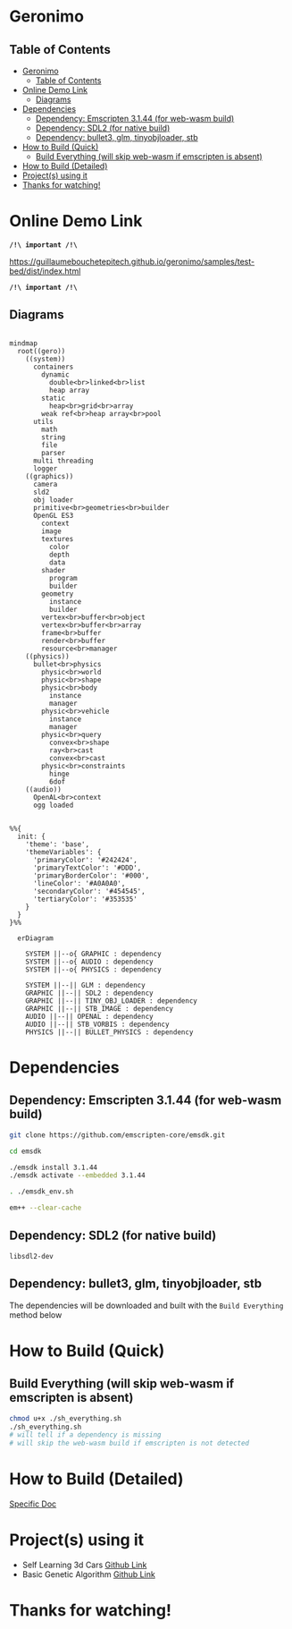 
# Geronimo

## Table of Contents
- [Geronimo](#geronimo)
  - [Table of Contents](#table-of-contents)
- [Online Demo Link](#online-demo-link)
  - [Diagrams](#diagrams)
- [Dependencies](#dependencies)
  - [Dependency: Emscripten 3.1.44 (for web-wasm build)](#dependency-emscripten-3144-for-web-wasm-build)
  - [Dependency: SDL2 (for native build)](#dependency-sdl2-for-native-build)
  - [Dependency: bullet3, glm, tinyobjloader, stb](#dependency-bullet3-glm-tinyobjloader-stb)
- [How to Build (Quick)](#how-to-build-quick)
  - [Build Everything (will skip web-wasm if emscripten is absent)](#build-everything-will-skip-web-wasm-if-emscripten-is-absent)
- [How to Build (Detailed)](#how-to-build-detailed)
- [Project(s) using it](#projects-using-it)
- [Thanks for watching!](#thanks-for-watching)


# Online Demo Link

**`/!\ important /!\`**

https://guillaumebouchetepitech.github.io/geronimo/samples/test-bed/dist/index.html

**`/!\ important /!\`**

## Diagrams

```mermaid

mindmap
  root((gero))
    ((system))
      containers
        dynamic
          double<br>linked<br>list
          heap array
        static
          heap<br>grid<br>array
        weak ref<br>heap array<br>pool
      utils
        math
        string
        file
        parser
      multi threading
      logger
    ((graphics))
      camera
      sld2
      obj loader
      primitive<br>geometries<br>builder
      OpenGL ES3
        context
        image
        textures
          color
          depth
          data
        shader
          program
          builder
        geometry
          instance
          builder
        vertex<br>buffer<br>object
        vertex<br>buffer<br>array
        frame<br>buffer
        render<br>buffer
        resource<br>manager
    ((physics))
      bullet<br>physics
        physic<br>world
        physic<br>shape
        physic<br>body
          instance
          manager
        physic<br>vehicle
          instance
          manager
        physic<br>query
          convex<br>shape
          ray<br>cast
          convex<br>cast
        physic<br>constraints
          hinge
          6dof
    ((audio))
      OpenAL<br>context
      ogg loaded

```


```mermaid

%%{
  init: {
    'theme': 'base',
    'themeVariables': {
      'primaryColor': '#242424',
      'primaryTextColor': '#DDD',
      'primaryBorderColor': '#000',
      'lineColor': '#A0A0A0',
      'secondaryColor': '#454545',
      'tertiaryColor': '#353535'
    }
  }
}%%

  erDiagram

    SYSTEM ||--o{ GRAPHIC : dependency
    SYSTEM ||--o{ AUDIO : dependency
    SYSTEM ||--o{ PHYSICS : dependency

    SYSTEM ||--|| GLM : dependency
    GRAPHIC ||--|| SDL2 : dependency
    GRAPHIC ||--|| TINY_OBJ_LOADER : dependency
    GRAPHIC ||--|| STB_IMAGE : dependency
    AUDIO ||--|| OPENAL : dependency
    AUDIO ||--|| STB_VORBIS : dependency
    PHYSICS ||--|| BULLET_PHYSICS : dependency

```


# Dependencies

## Dependency: Emscripten 3.1.44 (for web-wasm build)
```bash
git clone https://github.com/emscripten-core/emsdk.git

cd emsdk

./emsdk install 3.1.44
./emsdk activate --embedded 3.1.44

. ./emsdk_env.sh

em++ --clear-cache
```

## Dependency: SDL2 (for native build)
```
libsdl2-dev
```

## Dependency: bullet3, glm, tinyobjloader, stb

The dependencies will be downloaded and built with the `Build Everything` method below

# How to Build (Quick)

## Build Everything (will skip web-wasm if emscripten is absent)

```bash
chmod u+x ./sh_everything.sh
./sh_everything.sh
# will tell if a dependency is missing
# will skip the web-wasm build if emscripten is not detected
```

# How to Build (Detailed)

[Specific Doc](./detailed-build.md)

# Project(s) using it

- Self Learning 3d Cars [Github Link](https://github.com/GuillaumeBouchetEpitech/self-learning-3d-cars)
- Basic Genetic Algorithm [Github Link](https://github.com/GuillaumeBouchetEpitech/basic-genetic-algorithm)

# Thanks for watching!

